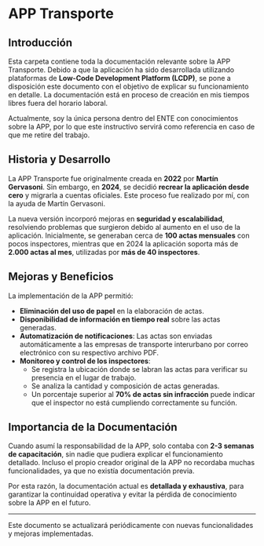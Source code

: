 # APP Transporte

## Introducción
Esta carpeta contiene toda la documentación relevante sobre la APP Transporte. Debido a que la aplicación ha sido desarrollada utilizando plataformas de **Low-Code Development Platform (LCDP)**, se pone a disposición este documento con el objetivo de explicar su funcionamiento en detalle. La documentación está en proceso de creación en mis tiempos libres fuera del horario laboral.

Actualmente, soy la única persona dentro del ENTE con conocimientos sobre la APP, por lo que este instructivo servirá como referencia en caso de que me retire del trabajo.

## Historia y Desarrollo
La APP Transporte fue originalmente creada en **2022** por **Martín Gervasoni**. Sin embargo, en **2024**, se decidió **recrear la aplicación desde cero** y migrarla a cuentas oficiales. Este proceso fue realizado por mí, con la ayuda de Martín Gervasoni. 

La nueva versión incorporó mejoras en **seguridad y escalabilidad**, resolviendo problemas que surgieron debido al aumento en el uso de la aplicación. Inicialmente, se generaban cerca de **100 actas mensuales** con pocos inspectores, mientras que en 2024 la aplicación soporta más de **2.000 actas al mes**, utilizadas por **más de 40 inspectores**.

## Mejoras y Beneficios
La implementación de la APP permitió:

- **Eliminación del uso de papel** en la elaboración de actas.
- **Disponibilidad de información en tiempo real** sobre las actas generadas.
- **Automatización de notificaciones**: Las actas son enviadas automáticamente a las empresas de transporte interurbano por correo electrónico con su respectivo archivo PDF.
- **Monitoreo y control de los inspectores**:
  - Se registra la ubicación donde se labran las actas para verificar su presencia en el lugar de trabajo.
  - Se analiza la cantidad y composición de actas generadas.
  - Un porcentaje superior al **70% de actas sin infracción** puede indicar que el inspector no está cumpliendo correctamente su función.

## Importancia de la Documentación
Cuando asumí la responsabilidad de la APP, solo contaba con **2-3 semanas de capacitación**, sin nadie que pudiera explicar el funcionamiento detallado. Incluso el propio creador original de la APP no recordaba muchas funcionalidades, ya que no existía documentación previa.

Por esta razón, la documentación actual es **detallada y exhaustiva**, para garantizar la continuidad operativa y evitar la pérdida de conocimiento sobre la APP en el futuro.

---

Este documento se actualizará periódicamente con nuevas funcionalidades y mejoras implementadas.

